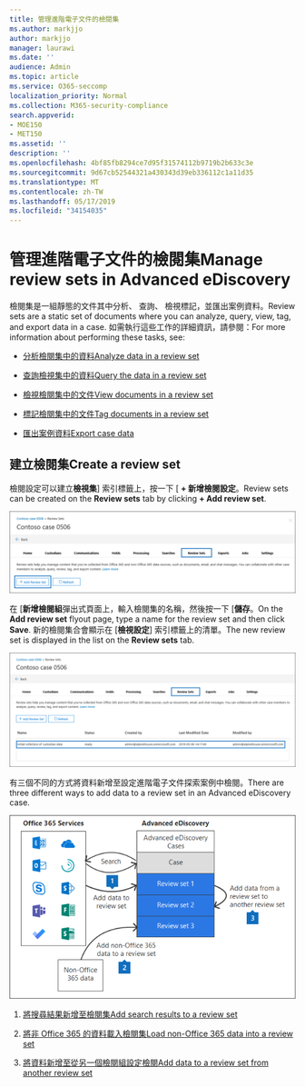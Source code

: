 ```yaml
---
title: 管理進階電子文件的檢閱集
ms.author: markjjo
author: markjjo
manager: laurawi
ms.date: ''
audience: Admin
ms.topic: article
ms.service: O365-seccomp
localization_priority: Normal
ms.collection: M365-security-compliance
search.appverid:
- MOE150
- MET150
ms.assetid: ''
description: ''
ms.openlocfilehash: 4bf85fb8294ce7d95f31574112b9719b2b633c3e
ms.sourcegitcommit: 9d67cb52544321a430343d39eb336112c1a11d35
ms.translationtype: MT
ms.contentlocale: zh-TW
ms.lasthandoff: 05/17/2019
ms.locfileid: "34154035"
---
```

# <a name="manage-review-sets-in-advanced-ediscovery"></a><span data-ttu-id="b156f-102">管理進階電子文件的檢閱集</span><span class="sxs-lookup"><span data-stu-id="b156f-102">Manage review sets in Advanced eDiscovery</span></span>

<span data-ttu-id="b156f-103">檢閱集是一組靜態的文件其中分析、 查詢、 檢視標記，並匯出案例資料。</span><span class="sxs-lookup"><span data-stu-id="b156f-103">Review sets are a static set of documents where you can analyze, query, view, tag, and export data in a case.</span></span> <span data-ttu-id="b156f-104">如需執行這些工作的詳細資訊，請參閱：</span><span class="sxs-lookup"><span data-stu-id="b156f-104">For more information about performing these tasks, see:</span></span>

- [<span data-ttu-id="b156f-105">分析檢閱集中的資料</span><span class="sxs-lookup"><span data-stu-id="b156f-105">Analyze data in a review set</span></span>](analyzing-data-in-review-set.md)

- [<span data-ttu-id="b156f-106">查詢檢視集中的資料</span><span class="sxs-lookup"><span data-stu-id="b156f-106">Query the data in a review set</span></span>](review-set-search.md)

- [<span data-ttu-id="b156f-107">檢視檢閱集中的文件</span><span class="sxs-lookup"><span data-stu-id="b156f-107">View documents in a review set</span></span>](view-documents-in-review-set.md)

- [<span data-ttu-id="b156f-108">標記檢閱集中的文件</span><span class="sxs-lookup"><span data-stu-id="b156f-108">Tag documents in a review set</span></span>](tagging-documents.md)

- [<span data-ttu-id="b156f-109">匯出案例資料</span><span class="sxs-lookup"><span data-stu-id="b156f-109">Export case data</span></span>](exporting-data-ediscover20.md)

## <a name="create-a-review-set"></a><span data-ttu-id="b156f-110">建立檢閱集</span><span class="sxs-lookup"><span data-stu-id="b156f-110">Create a review set</span></span>

<span data-ttu-id="b156f-111">檢閱設定可以建立**檢視集**] 索引標籤上，按一下 [ **+ 新增檢閱設定**。</span><span class="sxs-lookup"><span data-stu-id="b156f-111">Review sets can be created on the **Review sets** tab by clicking **+ Add review set**.</span></span>

![新增檢閱設定](../media/f45c51d9-585d-47d1-b7fb-0288715e0b6a.png)

<span data-ttu-id="b156f-113">在 [**新增檢閱組**彈出式頁面上，輸入檢閱集的名稱，然後按一下 [**儲存**。</span><span class="sxs-lookup"><span data-stu-id="b156f-113">On the **Add review set** flyout page, type a name for the review set and then click **Save**.</span></span>  <span data-ttu-id="b156f-114">新的檢閱集合會顯示在 [**檢視設定**] 索引標籤上的清單。</span><span class="sxs-lookup"><span data-stu-id="b156f-114">The new review set is displayed in the list on the **Review sets** tab.</span></span>

![檢閱 [設定] 索引標籤上列出的新檢閱設定](../media/AeDnewreviewset.png)

<span data-ttu-id="b156f-116">有三個不同的方式將資料新增至設定進階電子文件探索案例中檢閱。</span><span class="sxs-lookup"><span data-stu-id="b156f-116">There are three different ways to add data to a review set in an Advanced eDiscovery case.</span></span>

![若要新增至檢閱的三種方式設定](../media/1f1f4efd-c03b-4255-bc3d-df358e56549c.png)

1. [<span data-ttu-id="b156f-118">將搜尋結果新增至檢閱集</span><span class="sxs-lookup"><span data-stu-id="b156f-118">Add search results to a review set</span></span>](add-data-to-review-set.md)

2. [<span data-ttu-id="b156f-119">將非 Office 365 的資料載入檢閱集</span><span class="sxs-lookup"><span data-stu-id="b156f-119">Load non-Office 365 data into a review set</span></span>](load-non-office365-data.md)

3. [<span data-ttu-id="b156f-120">將資料新增至從另一個檢閱組設定檢閱</span><span class="sxs-lookup"><span data-stu-id="b156f-120">Add data to a review set from another review set</span></span>](add-data-to-review-set-from-another-review-set.md)